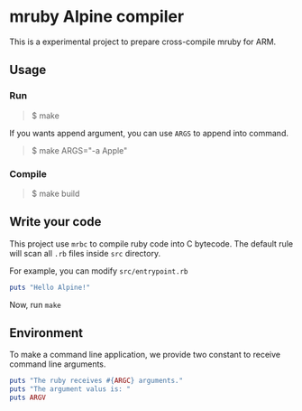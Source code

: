 # mruby Alpine compiler

This is a experimental project to prepare cross-compile mruby for ARM.

## Usage


### Run

> $ make

If you wants append argument, you can use `ARGS` to append into command.

> $ make ARGS="-a Apple"

### Compile

> $ make build

## Write your code

This project use `mrbc` to compile ruby code into C bytecode.
The default rule will scan all `.rb` files inside `src` directory.

For example, you can modify `src/entrypoint.rb`

```ruby
puts "Hello Alpine!"
```

Now, run `make`

## Environment

To make a command line application, we provide two constant to receive command line arguments.

```ruby
puts "The ruby receives #{ARGC} arguments."
puts "The argument valus is: "
puts ARGV
```


